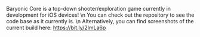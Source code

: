 Baryonic Core is a top-down shooter/exploration game currently in development for iOS devices! \n
You can check out the repository to see the code base as it currently is. \n
Alternatively, you can find screenshots of the current build here: https://bit.ly/2ImLa6p
